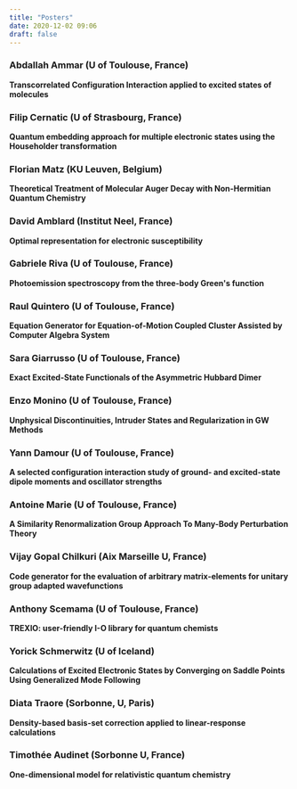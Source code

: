 ```yaml
---
title: "Posters"
date: 2020-12-02 09:06
draft: false
---
```


### Abdallah Ammar (U of Toulouse, France) 
**Transcorrelated Configuration Interaction applied to excited states of molecules**

### Filip Cernatic (U of Strasbourg, France) 
**Quantum embedding approach for multiple electronic states using the Householder transformation**

### Florian Matz (KU Leuven, Belgium) 
**Theoretical Treatment of Molecular Auger Decay with Non-Hermitian Quantum Chemistry**

### David Amblard (Institut Neel, France) 
**Optimal representation for electronic susceptibility**

### Gabriele Riva (U of Toulouse, France) 
**Photoemission spectroscopy from the three-body Green's function**

### Raul Quintero (U of Toulouse, France)
**Equation Generator for Equation-of-Motion Coupled Cluster Assisted by Computer Algebra System**

### Sara Giarrusso (U of Toulouse, France)
**Exact Excited-State Functionals of the Asymmetric Hubbard Dimer**

### Enzo Monino (U of Toulouse, France)
**Unphysical Discontinuities, Intruder States and Regularization in GW Methods**

### Yann Damour (U of Toulouse, France)
**A selected configuration interaction study of ground- and excited-state dipole moments and oscillator strengths**

### Antoine Marie (U of Toulouse, France)
**A Similarity Renormalization Group Approach To Many-Body Perturbation Theory**

### Vijay Gopal Chilkuri (Aix Marseille U, France)
**Code generator for the evaluation of arbitrary matrix-elements for unitary group adapted wavefunctions**

### Anthony Scemama (U of Toulouse, France)
**TREXIO: user-friendly I-O library for quantum chemists**

### Yorick Schmerwitz (U of Iceland)
**Calculations of Excited Electronic States by Converging on Saddle Points Using Generalized Mode Following**

### Diata Traore (Sorbonne, U, Paris)
**Density-based basis-set correction applied to linear-response calculations**

### Timothée Audinet (Sorbonne U, France)
**One-dimensional model for relativistic quantum chemistry**
